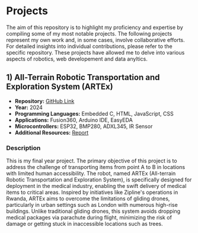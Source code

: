 # Projects
The aim of this repository is to highlight my proficiency and expertise by compiling some of my most notable projects.
The following projects represent my own work and, in some cases, involve collaborative efforts. For detailed insights into individual contributions, please refer to the specific repository.
These projects have allowed me to delve into various aspects of robotics, web developement and data anyltics. 

## 1) All-Terrain Robotic Transportation and Exploration System (ARTEx)

- **Repository:** [GitHub Link](https://github.com/SamuelAkintomide/ARTEx)
- **Year:** 2024
- **Programming Languages:** Embedded C, HTML, JavaScript, CSS
- **Applications:** Fusion360, Arduino IDE, EasyEDA
- **Microcontrollers:** ESP32, BMP280, ADXL345, IR Sensor 
- **Additional Resources:** [Report](https://github.com/SamuelAkintomide/ARTEx/blob/main/Final%20Year%20Report.pdf)
  
### Description

This is my final year project. The primary objective of this project is to address the challenge of transporting items from point A to B in locations with limited human accessibility. The robot, named ARTEx (All-terrain Robotic Transportation and Exploration System), is specifically designed for deployment in the medical industry, enabling the swift delivery of medical items to critical areas. Inspired by initiatives like Zipline's operations in Rwanda, ARTEx aims to overcome the limitations of gliding drones, particularly in urban settings such as London with numerous high-rise buildings. Unlike traditional gliding drones, this system avoids dropping medical packages via parachute during flight, minimizing the risk of damage or getting stuck in inaccessible locations such as trees.

